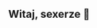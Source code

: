 ## Witaj, sexerze 👋

<!--

**Here are some ideas to get you started:**

🙋‍♀️ Sieaem
🌈 Nyaaaa
👩‍💻 Inclusive kobieta przed laptopem emoji
🍿 Fun fact: 1 + 1 = 2
🧙 Remember, you can do mighty things with the power of [Markdown](https://docs.github.com/github/writing-on-github/getting-started-with-writing-and-formatting-on-github/basic-writing-and-formatting-syntax)
-->
